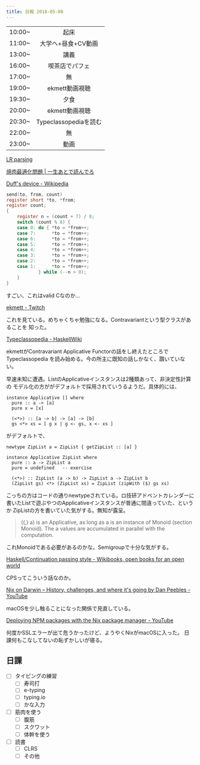 ```yaml
---
title: 日報 2018-05-08
---
```


|||
|:-|:-:|
|10:00~|起床|
|11:00~|大学へ+昼食+CV動画|
|13:00~|講義|
|16:00~|喫茶店でパフェ|
|17:00~|無|
|19:00~|ekmett動画視聴|
|19:30~|夕食|
|20:00~|ekmett動画視聴|
|20:30~|Typeclassopediaを読む|
|22:00~|無|
|23:00~|動画|

[LR parsing](https://www.slideshare.net/ichikaz3/lr-parsing)

[焼肉最適化問題 | 一生あとで読んでろ](https://ntddk.github.io/2016/12/04/yakiniku-optimization/)

[Duff's device - Wikipedia](https://en.wikipedia.org/wiki/Duff%27s_device)

```c
send(to, from, count)
register short *to, *from;
register count;
{
    register n = (count + 7) / 8;
    switch (count % 8) {
    case 0: do { *to = *from++;
    case 7:      *to = *from++;
    case 6:      *to = *from++;
    case 5:      *to = *from++;
    case 4:      *to = *from++;
    case 3:      *to = *from++;
    case 2:      *to = *from++;
    case 1:      *to = *from++;
            } while (--n > 0);
    }
}
```

すごい、これはvalid Cなのか...

[ekmett - Twitch](https://www.twitch.tv/ekmett)

これを見ている。めちゃくちゃ勉強になる。Contravariantという型クラスがあることを
知った。

[Typeclassopedia - HaskellWiki](https://wiki.haskell.org/Typeclassopedia)

ekmettがContravariant Applicative Functorの話をし終えたところでTypeclassopedia
を読み始める。今の所主に既知の話しかなく、躓いていない。

早速未知に遭遇。ListのApplicativeインスタンスは2種類あって、非決定性計算の
モデル化の方ががデフォルトで採用されていうるようだ。具体的には、

```
instance Applicative [] where
  pure :: a -> [a]
  pure x = [x]
 
  (<*>) :: [a -> b] -> [a] -> [b]
  gs <*> xs = [ g x | g <- gs, x <- xs ]
```

がデフォルトで、

```
newtype ZipList a = ZipList { getZipList :: [a] }
 
instance Applicative ZipList where
  pure :: a -> ZipList a
  pure = undefined   -- exercise
 
  (<*>) :: ZipList (a -> b) -> ZipList a -> ZipList b
  (ZipList gs) <*> (ZipList xs) = ZipList (zipWith ($) gs xs)
```

こっちの方はコードの通りnewtypeされている。ロ技研アドベントカレンダーに
書いたListで遊ぶやつのApplicativeインスタンスが普通に間違っていた、というか
ZipListの方を書いていた気がする。無知が露呈。

> ((,) a) is an Applicative, as long as a is an instance of Monoid (section Monoid). The a values are accumulated in parallel with the computation. 

これMonoidである必要があるのかな。Semigroupで十分な気がする。

[Haskell/Continuation passing style - Wikibooks, open books for an open world](https://en.wikibooks.org/wiki/Haskell/Continuation_passing_style)

CPSってこういう話なのか。

[Nix on Darwin – History, challenges, and where it's going by Dan Peebles - YouTube](https://www.youtube.com/watch?v=73mnPBLL_20)

macOSを少し触ることになった関係で見直している。

[Deploying NPM packages with the Nix package manager - YouTube](https://www.youtube.com/watch?v=Rh-CSJL1Q-U)

何度かSSLエラーが出て危うかったけど、ようやくNixがmacOSに入った。
日課何もこなしてないの恥ずかしいが寝る。

## 日課

- [ ] タイピングの練習
	+ [ ] 寿司打
	+ [ ] e-typing
	+ [ ] typing.io
	+ [ ] かな入力
- [ ] 筋肉を使う
	+ [ ] 腹筋
	+ [ ] スクワット
	+ [ ] 体幹を使う
- [ ] 読書
	+ [ ] CLRS
	+ [ ] その他
